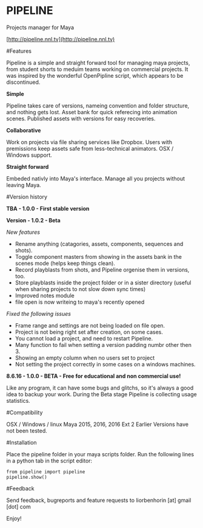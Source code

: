 # PIPELINE
Projects manager for Maya

[http://pipeline.nnl.tv](http://pipeline.nnl.tv)

#Features

Pipeline is a simple and straight forward tool for managing maya projects,
from student shorts to meduim teams working on commercial projects.
It was inspired by the wonderful OpenPipline script, which appears to be discontinued.

**Simple**

Pipeline takes care of versions, nameing convention and folder structure, and nothing gets lost.
Asset bank for quick referecing into animation scenes.
Published assets with versions for easy recoveries.

**Collaborative**

Work on projects via file sharing services like Dropbox.
Users with premissions keep assets safe from less-technical animators.
OSX / Windows support.

**Straight forward**

Embeded nativly into Maya's interface.
Manage all you projects without leaving Maya.


#Version history

**TBA - 1.0.0 - First stable version**

**Version - 1.0.2 - Beta**

*New features*

* Rename anything (catagories, assets, components, sequences and shots).
* Toggle component masters from showing in the assets bank in the scenes mode (helps keep things clean).
* Record playblasts from shots, and Pipeline orgenise them in versions, too.
* Store playblasts inside the project folder or in a sister directory (useful when sharing projects to not slow down sync times)
* Improved notes module
* file open is now writeing to maya's recently opened

*Fixed the following issues*

* Frame range and settings are not being loaded on file open.
* Project is not being right set after creation, on some cases.
* You cannot load a project, and need to restart Pipeline.
* Many function to fail when setting a version padding numbr other then 3.
* Showing an empty column when no users set to project
* Not setting the project correctly in some cases on a windows machines.


**8.6.16 - 1.0.0 - BETA - Free for educational and non commercial use!**

Like any program, it can have some bugs and glitchs,
so it's always a good idea to backup your work.
During the Beta stage Pipeline is collecting usage statistics.


#Compatibility

OSX / Windows / linux
Maya 2015, 2016, 2016 Ext 2
Earlier Versions have not been tested.

#Installation

Place the pipeline folder in your maya scripts folder.
Run the following lines in a python tab in the script editor:
```
from pipeline import pipeline
pipeline.show()
```

#Feedback

Send feedback, bugreports and feature requests to liorbenhorin [at] gmail [dot] com

Enjoy!
